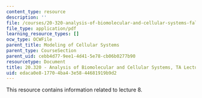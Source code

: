 ```yaml
---
content_type: resource
description: ''
file: /courses/20-320-analysis-of-biomolecular-and-cellular-systems-fall-2012/edaca0e817704ba43e5844681919b9d2_MIT20_320F12_Lecture8.pdf
file_type: application/pdf
learning_resource_types: []
ocw_type: OCWFile
parent_title: Modeling of Cellular Systems
parent_type: CourseSection
parent_uid: cebb4d77-9ee1-4d41-5e78-cb06b0277b90
resourcetype: Document
title: 20.320 - Analysis of Biomolecular and Cellular Systems, TA Lecture Note 8
uid: edaca0e8-1770-4ba4-3e58-44681919b9d2
---
```

This resource contains information related to lecture 8.